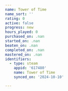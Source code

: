 ```yaml
---
name: Tower of Time
name_sort: ''
rating: 0
active: false
progress: new
hours_played: 0
purchased_on: .nan
started_on: .nan
beaten_on: .nan
completed_on: .nan
mastered_on: .nan
identifiers:
  - type: steam
    appid: '617480'
    name: Tower of Time
    synced_on: '2024-10-10'

---
```

